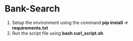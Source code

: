 # Bank-Search

1. Setup the environment using the command **pip install -r requirements.txt**
2. Run the script file using **bash curl_script.sh**
